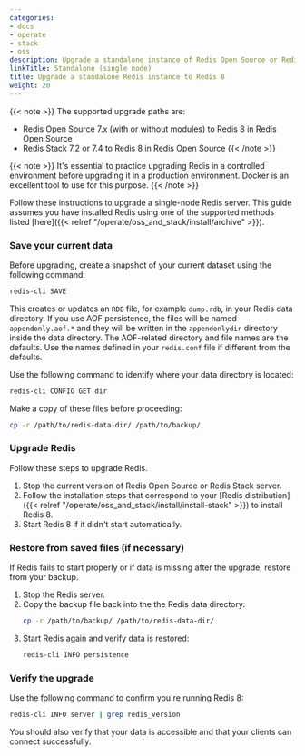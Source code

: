 ```yaml
---
categories:
- docs
- operate
- stack
- oss
description: Upgrade a standalone instance of Redis Open Source or Redis Stack to Redis 8
linkTitle: Standalone (single node)
title: Upgrade a standalone Redis instance to Redis 8
weight: 20
---
```

{{< note >}}
The supported upgrade paths are:
- Redis Open Source 7.x (with or without modules) to Redis 8 in Redis Open Source
- Redis Stack 7.2 or 7.4 to Redis 8 in Redis Open Source
{{< /note >}}

{{< note >}}
It's essential to practice upgrading Redis in a controlled environment before upgrading it in a production environment.
Docker is an excellent tool to use for this purpose.
{{< /note >}}

Follow these instructions to upgrade a single-node Redis server. This guide assumes you have installed Redis using one of the supported methods listed [here]({{< relref "/operate/oss_and_stack/install/archive" >}}).

### Save your current data

Before upgrading, create a snapshot of your current dataset using the following command:

```bash
redis-cli SAVE
```

This creates or updates an `RDB` file, for example `dump.rdb`, in your Redis data directory. If you use AOF persistence, the files will be named `appendonly.aof.*` and they will be written in the `appendonlydir` directory inside the data directory. The AOF-related directory and file names are the defaults. Use the names defined in your `redis.conf` file if different from the defaults.

Use the following command to identify where your data directory is located:

```bash
redis-cli CONFIG GET dir
```

Make a copy of these files before proceeding:

```bash
cp -r /path/to/redis-data-dir/ /path/to/backup/
```

### Upgrade Redis

Follow these steps to upgrade Redis.

1. Stop the current version of Redis Open Source or Redis Stack server.
1. Follow the installation steps that correspond to your [Redis distribution]({{< relref "/operate/oss_and_stack/install/install-stack" >}}) to install Redis 8.
1. Start Redis 8 if it didn't start automatically.

### Restore from saved files (if necessary)

If Redis fails to start properly or if data is missing after the upgrade, restore from your backup.

1. Stop the Redis server.
2. Copy the backup file back into the the Redis data directory:
   ```bash
   cp -r /path/to/backup/ /path/to/redis-data-dir/
   ```
3. Start Redis again and verify data is restored:
   ```bash
   redis-cli INFO persistence
   ```

### Verify the upgrade

Use the following command to confirm you're running Redis 8:

```bash
redis-cli INFO server | grep redis_version
```

You should also verify that your data is accessible and that your clients can connect successfully.
